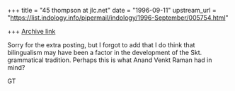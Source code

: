 +++
title = "45 thompson at jlc.net"
date = "1996-09-11"
upstream_url = "https://list.indology.info/pipermail/indology/1996-September/005754.html"

+++
[Archive link](https://list.indology.info/pipermail/indology/1996-September/005754.html)

Sorry for the extra posting, but I forgot to add that I do think that
bilingualism may have been a factor in the development of the Skt.
grammatical tradition.  Perhaps this is what Anand Venkt Raman had in mind?

GT






